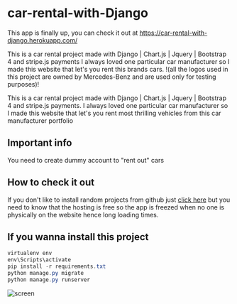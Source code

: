 # car-rental-with-Django

This app is finally up, you can check it out at https://car-rental-with-django.herokuapp.com/

This is a car rental project made with Django | Chart.js | Jquery | Bootstrap 4 and stripe.js payments
I always loved one particular car manufacturer so I made this website that let's you rent this brands cars. 
!(all the logos used in this project are owned by Mercedes-Benz and are used only for testing purposes)!

This is a car rental project made with Django | Chart.js | Jquery | Bootstrap 4 and stripe.js payments.
I always loved one particular car manufacturer so I made this website that let's you rent most thrilling vehicles from this car manufacturer portfolio

## Important info
You need to create dummy account to "rent out" cars

## How to check it out
If you don't like to install random projects from github just [click here](https://car-rental-with-django.herokuapp.com/) but you need to know that the hosting is free so the app is freezed when no one is physically on the website hence long loading times.


## If you wanna install this project
```powershell
virtualenv env
env\Scripts\activate
pip install -r requirements.txt
python manage.py migrate
python manage.py runserver
```

![screen](https://github.com/WinterOdin/car-rental-with-Django/blob/master/screenshot/index.png)
